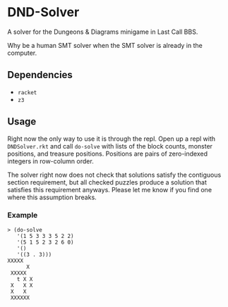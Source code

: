 # DND-Solver

A solver for the Dungeons & Diagrams minigame in Last Call BBS.

Why be a human SMT solver when the SMT solver is already in the computer.

## Dependencies
- `racket`
- `z3`

## Usage

Right now the only way to use it is through the repl.
Open up a repl with `DNDSolver.rkt` and call `do-solve` with lists of the block counts, monster positions, and treasure positions.
Positions are pairs of zero-indexed integers in row-column order.

The solver right now does not check that solutions satisfy the contiguous section requirement,
but all checked puzzles produce a solution that satisfies this requirement anyways.
Please let me know if you find one where this assumption breaks.

### Example
```
> (do-solve
   '(1 5 3 3 3 5 2 2)
   '(5 1 5 2 3 2 6 0)
   '()
   '((3 . 3)))
XXXXX   
      X 
 XXXXX  
   t X X
 X   X X
 X   X  
 XXXXXX 
```
